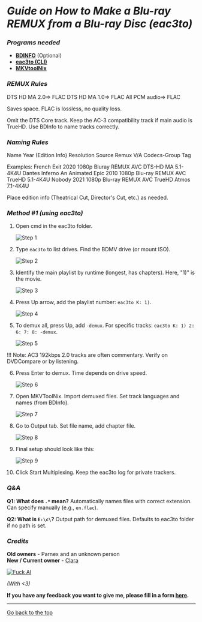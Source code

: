 # *Guide on How to Make a Blu-ray REMUX from a Blu-ray Disc (eac3to)*

### *Programs needed*
*   **[BDINFO](https://www.videohelp.com/software/BDInfo)** (Optional)
*   **[eac3to (CLI)](https://www.videohelp.com/software/eac3to)**
*   **[MKVtoolNix](https://mkvtoolnix.download/downloads.html)**

### *REMUX Rules*
DTS HD MA 2.0=> FLAC
DTS HD MA 1.0=> FLAC
All PCM audio=> FLAC

Saves space. FLAC is lossless, no quality loss.

Omit the DTS Core track. Keep the AC-3 compatibility track if main audio is TrueHD. Use BDInfo to name tracks correctly.

### *Naming Rules*
Name Year (Edition Info) Resolution Source Remux V/A Codecs-Group Tag

Examples:
French Exit 2020 1080p Bluray REMUX AVC DTS-HD MA 5.1-4K4U
Dantes Inferno An Animated Epic 2010 1080p Blu-ray REMUX AVC TrueHD 5.1-4K4U
Nobody 2021 1080p Blu-ray REMUX AVC TrueHD Atmos 7.1-4K4U

Place edition info (Theatrical Cut, Director's Cut, etc.) as needed.

### *Method #1 (using eac3to)*

1.  Open cmd in the eac3to folder.

    ![Step 1](https://files.catbox.moe/4jgoz9.png)

2.  Type `eac3to` to list drives. Find the BDMV drive (or mount ISO).

    ![Step 2](https://files.catbox.moe/dpzv5s.png)

3.  Identify the main playlist by runtime (longest, has chapters). Here, "1)" is the movie.

    ![Step 3](https://files.catbox.moe/zmtw04.png)

4.  Press Up arrow, add the playlist number: `eac3to K: 1)`.

    ![Step 4](https://files.catbox.moe/hgr2pa.png)

5.  To demux all, press Up, add `-demux`. For specific tracks: `eac3to K: 1) 2: 6: 7: 8: -demux`.

    ![Step 5](https://files.catbox.moe/ea1s7h.png)

   !!! Note: AC3 192kbps 2.0 tracks are often commentary. Verify on DVDCompare or by listening.

6.  Press Enter to demux. Time depends on drive speed.

    ![Step 6](https://files.catbox.moe/fdpp7y.png)

7.  Open MKVToolNix. Import demuxed files. Set track languages and names (from BDInfo).

    ![Step 7](https://files.catbox.moe/b0f1wi.png)

8.  Go to Output tab. Set file name, add chapter file.

    ![Step 8](https://files.catbox.moe/jqjhlk.png)

9.  Final setup should look like this:

    ![Step 9](https://files.catbox.moe/m2hvj6.png)

10. Click Start Multiplexing. Keep the eac3to log for private trackers.

### *Q&A*

**Q1: What does `.*` mean?**
Automatically names files with correct extension. Can specify manually (e.g., `en.flac`).

**Q2: What is `E:\c\`?**
Output path for demuxed files. Defaults to eac3to folder if no path is set.

### *Credits*
**Old owners** - Parnex and an unknown person    
**New / Current owner** - [Clara](https://rentry.co/claraiscute)

[![Fuck AI](https://files.catbox.moe/os5g6k.png)](https://notbyai.fyi)

*(With <3)*

**If you have any feedback you want to give me, please fill in a form [here](https://formulaer.com/f/aa502b70-f46d-4e81-98a2-bd6b2de24540).**

*************

[Go back to the top](#guide-on-how-to-make-a-blu-ray-remux-from-a-blu-ray-disc-eac3to)


